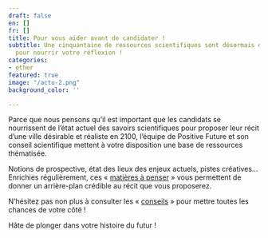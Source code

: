 ```yaml
---
draft: false
en: []
fr: []
title: Pour vous aider avant de candidater !
subtitle: Une cinquantaine de ressources scientifiques sont désormais disponibles
  pour nourrir votre réflexion !
categories:
- other
featured: true
image: "/actu-2.png"
background_color: ''

---
```

Parce que nous pensons qu’il est important que les candidats se nourrissent de l’état actuel des savoirs scientifiques pour proposer leur récit d’une ville désirable et réaliste en 2100, l’équipe de Positive Future et son conseil scientifique mettent à votre disposition une base de ressources thématisée.

Notions de prospective, état des lieux des enjeux actuels, pistes créatives… Enrichies régulièrement, ces « [matières à penser](mailto:http://www.positive-future.org/fr/resources) » vous permettent de donner un arrière-plan crédible au récit que vous proposerez.

N’hésitez pas non plus à consulter les « [conseils](mailto:http://www.positive-future.org/fr/contest/tips) » pour mettre toutes les chances de votre côté !

Hâte de plonger dans votre histoire du futur !